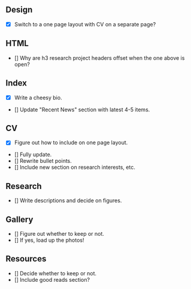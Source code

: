 ## Design
- [x] Switch to a one page layout with CV on a separate page?

## HTML
- [] Why are h3 research project headers offset when the one above is open?

## Index
- [x] Write a cheesy bio.
- [] Update "Recent News" section with latest 4-5 items.

## CV
- [x] Figure out how to include on one page layout.
- [] Fully update.
- [] Rewrite bullet points.
- [] Include new section on research interests, etc.

## Research
- [] Write descriptions and decide on figures.

## Gallery
- [] Figure out whether to keep or not.
- [] If yes, load up the photos!

## Resources
- [] Decide whether to keep or not.
- [] Include good reads section?
